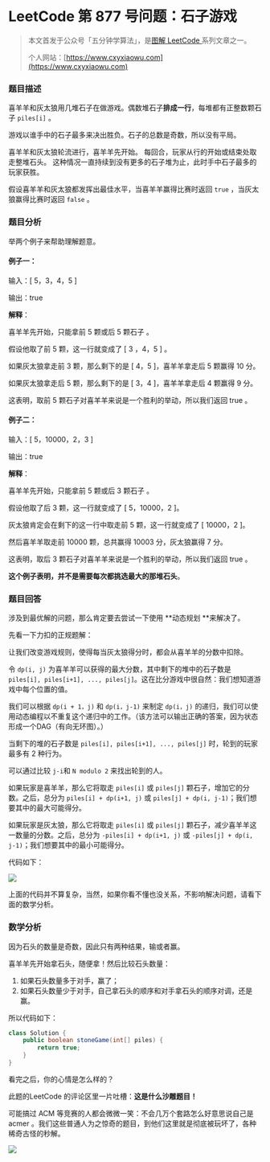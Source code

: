# LeetCode 第 877 号问题：石子游戏

> 本文首发于公众号「五分钟学算法」，是[图解 LeetCode ](<https://github.com/MisterBooo/LeetCodeAnimation>)系列文章之一。
>
> 个人网站：[https://www.cxyxiaowu.com](https://www.cxyxiaowu.com)

### 题目描述

喜羊羊和灰太狼用几堆石子在做游戏。偶数堆石子**排成一行**，每堆都有正整数颗石子 `piles[i]` 。

游戏以谁手中的石子最多来决出胜负。石子的总数是奇数，所以没有平局。

喜羊羊和灰太狼轮流进行，喜羊羊先开始。 每回合，玩家从行的开始或结束处取走整堆石头。 这种情况一直持续到没有更多的石子堆为止，此时手中石子最多的玩家获胜。

假设喜羊羊和灰太狼都发挥出最佳水平，当喜羊羊赢得比赛时返回 `true` ，当灰太狼赢得比赛时返回 `false` 。

### 题目分析

举两个例子来帮助理解题意。

#### 例子一：

输入：[ 5，3，4，5 ]

输出：true

**解释**：

喜羊羊先开始，只能拿前 5 颗或后 5 颗石子 。

假设他取了前 5 颗，这一行就变成了 [ 3 ，4，5 ] 。

如果灰太狼拿走前 3 颗，那么剩下的是 [ 4，5 ]，喜羊羊拿走后 5 颗赢得 10 分。

如果灰太狼拿走后 5 颗，那么剩下的是 [ 3，4 ]，喜羊羊拿走后 4 颗赢得 9 分。

这表明，取前 5 颗石子对喜羊羊来说是一个胜利的举动，所以我们返回 true 。





#### 例子二：

输入：[ 5，10000，2，3 ]

输出：true

**解释**：

喜羊羊先开始，只能拿前 5 颗或后 3 颗石子 。

假设他取了后 3 颗，这一行就变成了 [ 5，10000，2 ]。

灰太狼肯定会在剩下的这一行中取走前 5 颗，这一行就变成了 [ 10000，2 ]。

然后喜羊羊取走前 10000 颗，总共赢得 10003 分，灰太狼赢得 7 分。

这表明，取后 3 颗石子对喜羊羊来说是一个胜利的举动，所以我们返回 true 。

**这个例子表明，并不是需要每次都挑选最大的那堆石头**。

### 题目回答

涉及到最优解的问题，那么肯定要去尝试一下使用 **动态规划 **来解决了。

先看一下力扣的正规题解：

让我们改变游戏规则，使得每当灰太狼得分时，都会从喜羊羊的分数中扣除。

令 `dp(i, j)` 为喜羊羊可以获得的最大分数，其中剩下的堆中的石子数是 `piles[i], piles[i+1], ..., piles[j]`。这在比分游戏中很自然：我们想知道游戏中每个位置的值。

我们可以根据 `dp(i + 1，j)` 和 `dp(i，j-1)` 来制定 `dp(i，j)` 的递归，我们可以使用动态编程以不重复这个递归中的工作。（该方法可以输出正确的答案，因为状态形成一个DAG（有向无环图）。）

当剩下的堆的石子数是 `piles[i], piles[i+1], ..., piles[j]` 时，轮到的玩家最多有 2 种行为。

可以通过比较 `j-i`和 `N modulo 2` 来找出轮到的人。

如果玩家是喜羊羊，那么它将取走 `piles[i]` 或 `piles[j]` 颗石子，增加它的分数。之后，总分为 `piles[i] + dp(i+1, j)` 或 `piles[j] + dp(i, j-1)`；我们想要其中的最大可能得分。

如果玩家是灰太狼，那么它将取走 `piles[i]` 或 `piles[j]` 颗石子，减少喜羊羊这一数量的分数。之后，总分为 `-piles[i] + dp(i+1, j)` 或 `-piles[j] + dp(i, j-1)`；我们想要其中的最小可能得分。

代码如下：

![](https://bucket-1257126549.cos.ap-guangzhou.myqcloud.com/20190502124645.jpg)



上面的代码并不算复杂，当然，如果你看不懂也没关系，不影响解决问题，请看下面的数学分析。



### 数学分析

因为石头的数量是奇数，因此只有两种结果，输或者赢。

喜羊羊先开始拿石头，随便拿！然后比较石头数量：

1. 如果石头数量多于对手，赢了；
2. 如果石头数量少于对手，自己拿石头的顺序和对手拿石头的顺序对调，还是赢。

所以代码如下：

```java
class Solution {
    public boolean stoneGame(int[] piles) {
        return true;
    }
}
```

看完之后，你的心情是怎么样的？

此题的LeetCode 的评论区里一片吐槽：**这是什么沙雕题目！**

可能搞过 ACM 等竞赛的人都会微微一笑：不会几万个套路怎么好意思说自己是 acmer 。我们这些普通人为之惊奇的题目，到他们这里就是彻底被玩坏了，各种稀奇古怪的秒解。







![](https://bucket-1257126549.cos.ap-guangzhou.myqcloud.com/blog/fz0rq.png)